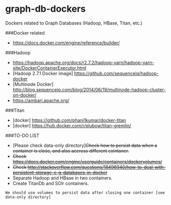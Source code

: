 # graph-db-dockers
Dockers related to Graph Databases (Hadoop, HBase, Titan, etc.)

###Docker related
* https://docs.docker.com/engine/reference/builder/

###Hadoop
* https://hadoop.apache.org/docs/r2.7.2/hadoop-yarn/hadoop-yarn-site/DockerContainerExecutor.html
* [Hadoop 2.7.1 Docker image] https://github.com/sequenceiq/hadoop-docker
* [Multinode Docker] http://blog.sequenceiq.com/blog/2014/06/19/multinode-hadoop-cluster-on-docker/
* https://ambari.apache.org/

###Titan
* [docker] https://github.com/phani1kumar/docker-titan
* [docker] https://hub.docker.com/r/elubow/titan-gremlin/

###TO-DO LIST
* [Please check data-only directory]~~Check how to persist data when a container is close, and also accross different cointaner.~~
* ~~Check https://docs.docker.com/engine/userguide/containers/dockervolumes/~~
* ~~Check http://stackoverflow.com/questions/18496940/how-to-deal-with-persistent-storage-e-g-databases-in-docker~~
* Separate Hadoop and HBase in two containers.
* Create TitanDb and SOlr containers.

```
We should use volumes to persist data after closing one container [see data-only directory]
```
